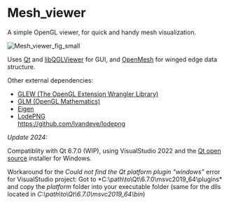 # Mesh_viewer

A simple OpenGL viewer, for quick and handy mesh visualization.  

![Mesh_viewer_fig_small](https://user-images.githubusercontent.com/84736834/124169237-4f03af80-daa6-11eb-8d80-12ca22b02764.png)

Uses [Qt](https://www.qt.io/) and [libQGLViewer](http://libqglviewer.com/) for GUI, and [OpenMesh](https://www.graphics.rwth-aachen.de/software/openmesh/) for winged edge data structure.  

Other external dependencies:
* [GLEW (The OpenGL Extension Wrangler Library)](http://glew.sourceforge.net/)
* [GLM (OpenGL Mathematics)](https://glm.g-truc.net/0.9.9/)
* [Eigen](https://eigen.tuxfamily.org/)
* [LodePNG](https://lodev.org/lodepng/)  
  https://github.com/lvandeve/lodepng


*Update 2024:*

Compatiblity with Qt 6.7.0 (WIP), using VisualStudio 2022 and the [Qt open source](https://www.qt.io/download-open-source) installer for Windows.

Workaround for the *Could not find the Qt platform plugin "windows"* error for VisualStudio project:
Got to *C:\path\to\Qt\6.7.0\msvc2019_64\plugins\* and copy the *platform* folder into your executable folder (same for the dlls located in *C:\path\to\Qt\6.7.0\msvc2019_64\bin*) 
